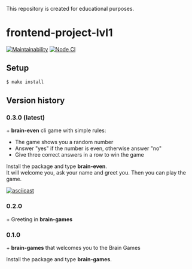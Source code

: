 This repository is created for educational purposes.

# frontend-project-lvl1

[![Maintainability](https://api.codeclimate.com/v1/badges/a99a88d28ad37a79dbf6/maintainability)](https://codeclimate.com/github/codeclimate/codeclimate/maintainability) 
[![Node CI](https://github.com/philosatom/frontend-project-lvl1/workflows/Node%20CI/badge.svg)](https://github.com/philosatom/frontend-project-lvl1/actions)

## Setup
```sh
$ make install
```

## Version history
  
### 0.3.0 (latest)
\+ **brain-even** cli game with simple rules:
* The game shows you a random number
* Answer "yes" if the number is even, otherwise answer "no"
* Give three correct answers in a row to win the game

Install the package and type **brain-even**.\
It will welcome you, ask your name and greet you. Then you can play the game.

[![asciicast](https://asciinema.org/a/EWpPInQ8HRXWdby7kafU9L2E4.svg)](https://asciinema.org/a/EWpPInQ8HRXWdby7kafU9L2E4)

### 0.2.0
\+ Greeting in **brain-games**

### 0.1.0
\+ **brain-games** that welcomes you to the Brain Games

Install the package and type **brain-games**.